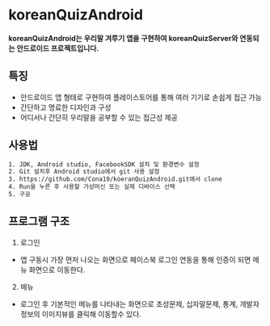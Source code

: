 # koreanQuizAndroid

**koreanQuizAndroid는 우리말 겨루기 앱을 구현하여 koreanQuizServer와 연동되는 안드로이드 프로젝트입니다.**  

## 특징
- 안드로이드 앱 형태로 구현하여 플레이스토어를 통해 여러 기기로 손쉽게 접근 가능
- 간단하고 명료한 디자인과 구성
- 어디서나 간단히 우리말을 공부할 수 있는 접근성 제공

## 사용법
``` bash
1. JDK, Android studio, FacebookSDK 설치 및 환경변수 설정
2. Git 설치후 Android studio에서 git 사용 설정
3. https://github.com/Cona19/koeranQuizAndroid.git에서 clone
4. Run을 누른 후 사용할 가상머신 또는 실제 디바이스 선택
5. 구공
```

## 프로그램 구조
1. 로그인
- 앱 구동시 가장 먼저 나오는 화면으로 페이스북 로그인 연동을 통해 인증이 되면 메뉴 화면으로 이동한다.
2. 메뉴
- 로그인 후 기본적인 메뉴를 나타내는 화면으로 초성문제, 십자말문제, 통계, 개발자정보의 이미지뷰를 클릭해 이동할수 있다.
